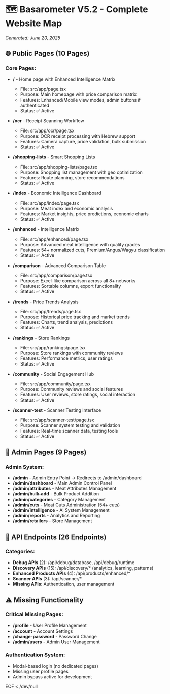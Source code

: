 # 🗺️ Basarometer V5.2 - Complete Website Map
*Generated: June 20, 2025*

## 🌐 Public Pages (10 Pages)

### Core Pages:
- **/** - Home page with Enhanced Intelligence Matrix
  - File: src/app/page.tsx
  - Purpose: Main homepage with price comparison matrix
  - Features: Enhanced/Mobile view modes, admin buttons if authenticated
  - Status: ✅ Active

- **/ocr** - Receipt Scanning Workflow
  - File: src/app/ocr/page.tsx
  - Purpose: OCR receipt processing with Hebrew support
  - Features: Camera capture, price validation, bulk submission
  - Status: ✅ Active

- **/shopping-lists** - Smart Shopping Lists
  - File: src/app/shopping-lists/page.tsx
  - Purpose: Shopping list management with geo optimization
  - Features: Route planning, store recommendations
  - Status: ✅ Active

- **/index** - Economic Intelligence Dashboard
  - File: src/app/index/page.tsx
  - Purpose: Meat index and economic analysis
  - Features: Market insights, price predictions, economic charts
  - Status: ✅ Active

- **/enhanced** - Intelligence Matrix
  - File: src/app/enhanced/page.tsx
  - Purpose: Advanced meat intelligence with quality grades
  - Features: 54+ normalized cuts, Premium/Angus/Wagyu classification
  - Status: ✅ Active

- **/comparison** - Advanced Comparison Table
  - File: src/app/comparison/page.tsx
  - Purpose: Excel-like comparison across all 8+ networks
  - Features: Sortable columns, export functionality
  - Status: ✅ Active

- **/trends** - Price Trends Analysis
  - File: src/app/trends/page.tsx
  - Purpose: Historical price tracking and market trends
  - Features: Charts, trend analysis, predictions
  - Status: ✅ Active

- **/rankings** - Store Rankings
  - File: src/app/rankings/page.tsx
  - Purpose: Store rankings with community reviews
  - Features: Performance metrics, user ratings
  - Status: ✅ Active

- **/community** - Social Engagement Hub
  - File: src/app/community/page.tsx
  - Purpose: Community reviews and social features
  - Features: User reviews, store ratings, social interaction
  - Status: ✅ Active

- **/scanner-test** - Scanner Testing Interface
  - File: src/app/scanner-test/page.tsx
  - Purpose: Scanner system testing and validation
  - Features: Real-time scanner data, testing tools
  - Status: ✅ Active

## 🔐 Admin Pages (9 Pages)

### Admin System:
- **/admin** - Admin Entry Point → Redirects to /admin/dashboard
- **/admin/dashboard** - Main Admin Control Panel
- **/admin/attributes** - Meat Attributes Management
- **/admin/bulk-add** - Bulk Product Addition
- **/admin/categories** - Category Management
- **/admin/cuts** - Meat Cuts Administration (54+ cuts)
- **/admin/intelligence** - AI System Management
- **/admin/reports** - Analytics and Reporting
- **/admin/retailers** - Store Management

## 🔌 API Endpoints (26 Endpoints)

### Categories:
- **Debug APIs** (2): /api/debug/database, /api/debug/runtime
- **Discovery APIs** (15): /api/discovery/* (analytics, learning, patterns)
- **Enhanced Products APIs** (4): /api/products/enhanced/*
- **Scanner APIs** (3): /api/scanner/*
- **Missing APIs**: Authentication, user management

## ⚠️ Missing Functionality

### Critical Missing Pages:
- **/profile** - User Profile Management
- **/account** - Account Settings  
- **/change-password** - Password Change
- **/admin/users** - Admin User Management

### Authentication System:
- Modal-based login (no dedicated pages)
- Missing user profile pages
- Admin bypass active for development

EOF < /dev/null